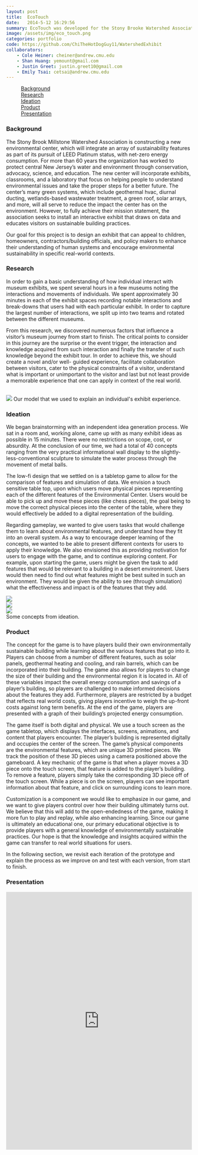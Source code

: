 ```yaml
---
layout: post
title:  EcoTouch
date:   2014-5-12 16:29:56
summary: EcoTouch was developed for the Stony Brooke Watershed Association as part of my undergraduate HCI Capstone project. EcoTouch is a game that helps individuals understand the impact of using sustainable systems in their home. It uses a multitouch table with augmented reality markers to create a physical and digital experience, where users complete simulations of attempting to make a more sustainable home. 
image: /assets/img/eco_touch.png
categories: portfolio
code: https://github.com/ChiTheHotDogGuy11/WatershedExhibit
collaborators:
    - Cole Heiner: cheiner@andrew.cmu.edu
    - Shan Huang: yemount@gmail.com
    - Justin Greet: justin.greet10@gmail.com
    - Emily Tsai: cetsai@andrew.cmu.edu
---
```



<div data-magellan-expedition="fixed">
    <dl class="sub-nav">
        <dd data-magellan-arrival="background"><a href="#background">Background</a></dd>
        <dd data-magellan-arrival="research"><a href="#research">Research</a></dd>
        <dd data-magellan-arrival="ideas"><a href="#ideas">Ideation</a></dd>   
        <dd data-magellan-arrival="product"><a href="#product">Product</a></dd>  
        <dd data-magellan-arrival="presentation"><a href="#presentation">Presentation</a></dd>
    </dl>
</div>
<a name="background"></a>
<h3 data-magellan-destination="background">Background</h3>

The Stony Brook Millstone Watershed Association is constructing a new environmental center, which will integrate an array of sustainability features as part of its pursuit of LEED Platinum status, with net-zero energy consumption. For more than 60 years the organization has worked to protect central New Jersey’s water and environment through conservation, advocacy, science, and education. The new center will incorporate exhibits, classrooms, and a laboratory that focus on helping people to understand environmental issues and take the proper steps for a better future. The center’s many green systems, which include geothermal hvac, diurnal ducting, wetlands-based wastewater treatment, a green roof,
solar arrays, and more, will all serve to reduce the impact the center has on the environment. However, to fully achieve their mission statement, the association seeks to install an interactive exhibit that draws on data and educates visitors on sustainable building practices.

Our goal for this project is to design an exhibit that can appeal to children, homeowners, contractors/building officials, and policy makers to enhance their understanding of human systems and encourage environmental sustainability in specific real-world contexts.

<a name="research"></a>
<h3 data-magellan-destination="research">Research</h3>

In order to gain a basic understanding of how individual interact with museum exhibits, we spent several hours in a few museums noting the interactions and movements of individuals. We spent approximately 30 minutes in each of the exhibit spaces recording notable interactions and break-downs that users had with each particular exhibit. In order to capture the largest number of interactions, we split up into two teams and rotated between the different museums.

From this research, we discovered numerous factors that influence a visitor’s museum journey from start to finish. The critical points to consider in this journey are the surprise or the event trigger, the interaction and knowledge acquired from such interaction and finally the transfer of such knowledge beyond the exhibit tour. In order to achieve this, we should create a novel and/or well- guided experience, facilitate collaboration between visitors, cater to the physical constraints of a visitor, understand what is important or unimportant to the visitor and last but not least provide a memorable experience that one can apply in context of the real world.
<br/>
<br/>

<img class="th" src="/assets/img/ecotouch/museum_model.png">
Our model that we used to explain an individual's exhibit experience.

<a name="ideas"></a>
<h3 data-magellan-destination="ideas">Ideation</h3>

We began brainstorming with an independent idea generation process. We sat in a room and, working alone, came up with as many exhibit ideas as possible in 15 minutes. There were no restrictions on scope, cost, or absurdity. At the conclusion of our time, we had a total of 40 concepts ranging from the very practical informational wall display to the slightly-less-conventional sculpture to simulate the water process through the movement of metal balls. 

The low-fi design that we settled on is a tabletop game to allow for the comparison of features and simulation of data. We envision a touch sensitive table top, upon which users move physical pieces representing each of the different features of the Environmental Center. Users would be able to pick up and move these pieces (like chess pieces), the goal being to move the correct physical pieces into the center of the table, where they would effectively be added to a digital representation of the building.

Regarding gameplay, we wanted to give users tasks that would challenge them to learn about environmental features, and understand how they fit into an overall system. As a way to encourage deeper learning of the concepts, we wanted to be able to present different contexts for users to apply their knowledge. We also envisioned this as providing motivation for users to engage with the game, and to continue exploring content. For example, upon starting the game, users might be given the task to add features that would be relevant to a building in a desert environment. Users would then need to find out what features might be best suited in such an environment. They would be given the ability to see (through simulation) what the effectiveness and impact is of the features that they add.

<div class="row">
    <div class="medium-4 columns">
        <img class="th" src="/assets/img/ecotouch/tabletop_idea.png">
    </div>
    <div class="medium-4 columns">
        <img class="th" src="/assets/img/ecotouch/energy_flow_idea.png">
    </div>
    <div class="medium-4 columns">
        <img class="th" src="/assets/img/ecotouch/augmented_reality_idea.png">
    </div>
</div>
Some concepts from ideation.

<a name="product"></a>
<h3 data-magellan-destination="product">Product</h3>

The concept for the game is to have players build their own environmentally sustainable building while learning about the various features that go into it. Players can choose from a number of different features, such as solar panels, geothermal heating and cooling, and rain barrels, which can be incorporated into their building. The game also allows for players to change the size of their building and the environmental region it is located in. All of these variables impact the overall energy consumption and savings of a player’s building, so players are challenged to make informed decisions about the features they add. Furthermore, players are restricted by a budget that reflects real world costs, giving players incentive to weigh the up-front costs against long term benefits. At the end of the game, players are presented with a graph of their building’s projected energy consumption.

The game itself is both digital and physical. We use a touch screen as the game tabletop, which displays the interfaces, screens, animations, and content that players encounter. The player’s building is represented digitally and occupies the center of the screen. The game’s physical components are the environmental features, which are unique 3D printed pieces. We track the position of these 3D pieces using a camera positioned above the gameboard. A key mechanic of the game is that when a player moves a 3D piece onto the touch screen, that feature is added to the player’s building. To remove a feature, players simply take the corresponding 3D piece off of the touch screen. While a piece is on the screen, players can see important information about that feature, and click on surrounding icons to learn more.

Customization is a component we would like to emphasize in our game, and we want to give players control over how their building ultimately turns out. We believe that this will add to the open-endedness of the game, making it more fun to play and replay, while also enhancing learning. Since our game is ultimately an educational one, our primary educational objective is to provide players with a general knowledge of environmentally sustainable practices. Our hope is that the knowledge and insights acquired within the game can transfer to real world situations for users.

In the following section, we revisit each iteration of the prototype and explain the process as we improve on and test with each version, from start to finish.

<a name="presentation"></a>
<h3 data-magellan-destination="presentation">Presentation</h3>

<iframe src="http://www.slideshare.net/slideshow/embed_code/34585436" width="100%" height="700" frameborder="0" marginwidth="0" marginheight="0" scrolling="no"></iframe>
